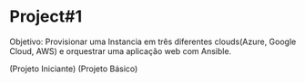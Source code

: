# Project#1
Objetivo:
Provisionar uma Instancia em três diferentes clouds(Azure, Google Cloud, AWS) e orquestrar uma aplicação web com Ansible. 


(Projeto Iniciante)
(Projeto Básico)
